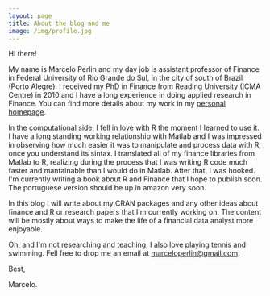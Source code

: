 ```yaml
---
layout: page
title: About the blog and me
image: /img/profile.jpg
---
```


Hi there! 

My name is Marcelo Perlin and my day job is assistant professor of Finance in Federal University of Rio Grande do Sul, in the city of south of Brazil (Porto Alegre). I received my PhD in Finance from Reading University (ICMA Centre) in 2010 and I have a long experience in doing applied research in Finance. You can find more details about my work in my [personal homepage](https://sites.google.com/site/marceloperlin/).

In the computational side, I fell in love with R the moment I learned to use it. I have a long standing working relationship with Matlab and I was impressed in observing how much easier it was to manipulate and process data with R, once you understand its sintax. I translated all of my finance libraries from Matlab to R, realizing during the process that I was writing R code much faster and mantainable than I would do in Matlab. After that, I was hooked. I'm currently writing a book about R and Finance that I hope to publish soon. The portuguese version should be up in amazon very soon.

In this blog I will write about my CRAN packages and any other ideas about finance and R or research papers that I'm currently working on. The content will be mostly about ways to make the life of a financial data analyst more enjoyable.

Oh, and I'm not researching and teaching, I also love playing tennis and swimming. Fell free to drop me an email at [marceloperlin@gmail.com](marceloperlin@gmail.com).

Best,

Marcelo.
